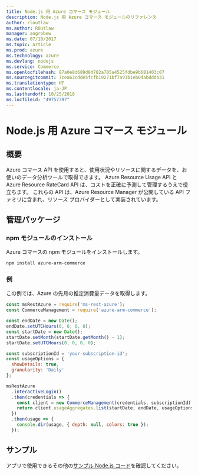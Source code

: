 ```yaml
---
title: Node.js 用 Azure コマース モジュール
description: Node.js 用 Azure コマース モジュールのリファレンス
author: rloutlaw
ms.author: ROutlaw
manager: angrobew
ms.date: 07/18/2017
ms.topic: article
ms.prod: azure
ms.technology: azure
ms.devlang: nodejs
ms.service: Commerce
ms.openlocfilehash: 87a0e8d689d8d782a705a4525fdbe9b681403c07
ms.sourcegitcommit: 7cea63cdde5fcfb19271bf7a93b1eb0dabdddb31
ms.translationtype: HT
ms.contentlocale: ja-JP
ms.lasthandoff: 10/25/2018
ms.locfileid: "49757397"
---
```

# <a name="azure-commerce-modules-for-nodejs"></a>Node.js 用 Azure コマース モジュール

## <a name="overview"></a>概要

Azure コマース API を使用すると、使用状況やリソースに関するデータを、お使いのデータ分析ツールで取得できます。 Azure Resource Usage API と Azure Resource RateCard API は、コストを正確に予測して管理するうえで役立ちます。 これらの API は、Azure Resource Manager が公開している API ファミリに含まれ、リソース プロバイダーとして実装されています。

## <a name="management-package"></a>管理パッケージ

### <a name="install-the-npm-module"></a>npm モジュールのインストール

Azure コマースの npm モジュールをインストールします。

```bash
npm install azure-arm-commerce
```

### <a name="example"></a>例

この例では、Azure の先月の推定消費量データを取得します。

```javascript
const msRestAzure = require('ms-rest-azure');
const CommerceManagement = require('azure-arm-commerce');

const endDate = new Date();
endDate.setUTCHours(0, 0, 0, 0);
const startDate = new Date();
startDate.setMonth(startDate.getMonth() - 1);
startDate.setUTCHours(0, 0, 0, 0);

const subscriptionId = 'your-subscription-id';
const usageOptions = {
  showDetails: true,
  granularity: 'Daily'
};

msRestAzure
  .interactiveLogin()
  .then(credentials => {
    const client = new CommerceManagement(credentials, subscriptionId);
    return client.usageAggregates.list(startDate, endDate, usageOptions);
  })
  .then(usage => {
    console.dir(usage, { depth: null, colors: true });
  });
```

## <a name="samples"></a>サンプル

アプリで使用できるその他の[サンプル Node.js コード](https://azure.microsoft.com/resources/samples/?platform=nodejs)を確認してください。

